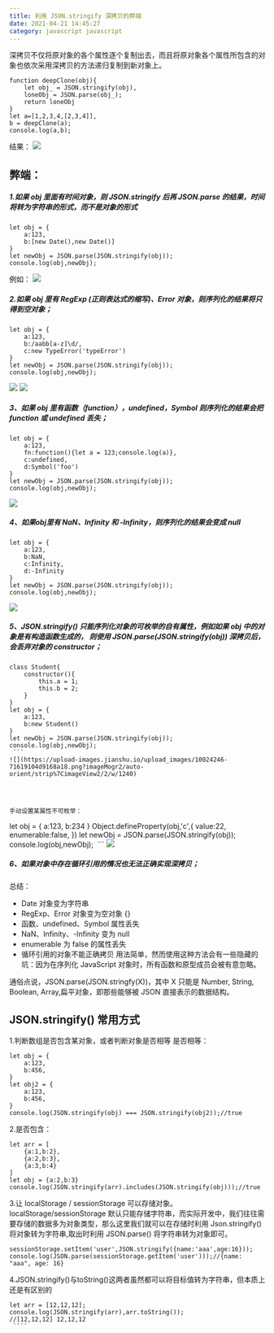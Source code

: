 ```yaml
---
title: 利用 JSON.stringify 深拷贝的弊端
date: 2021-04-21 14:45:27
category: javascript javascript
---
```

深拷贝不仅将原对象的各个属性逐个复制出去，而且将原对象各个属性所包含的对象也依次采用深拷贝的方法递归复制到新对象上。
```
function deepClone(obj){
    let obj_ = JSON.stringify(obj),
    loneObj = JSON.parse(obj_);
    return loneObj
}
let a=[1,2,3,4,[2,3,4]],
b = deepClone(a);
console.log(a,b);
```
结果：
![](https://upload-images.jianshu.io/upload_images/10024246-e4e276aba8a446aa.png?imageMogr2/auto-orient/strip%7CimageView2/2/w/1240)


## 弊端：
##### 1.如果 obj 里面有时间对象，则 JSON.stringify 后再 JSON.parse 的结果，时间将转为字符串的形式，而不是对象的形式
```
let obj = {
    a:123,
    b:[new Date(),new Date()]
}
let newObj = JSON.parse(JSON.stringify(obj));
console.log(obj,newObj);
```
例如：
![](https://upload-images.jianshu.io/upload_images/10024246-f7c03875bd5412ae.png?imageMogr2/auto-orient/strip%7CimageView2/2/w/1240)



##### 2.如果 obj 里有 RegExp (正则表达式的缩写)、Error 对象，则序列化的结果将只得到空对象；
```
let obj = {
    a:123,
    b:/aabb[a-z]\d/,
    c:new TypeError('typeError')
}
let newObj = JSON.parse(JSON.stringify(obj));
console.log(obj,newObj);
```
![](https://upload-images.jianshu.io/upload_images/10024246-0e273cafa2f303ca.png?imageMogr2/auto-orient/strip%7CimageView2/2/w/1240)
![](https://upload-images.jianshu.io/upload_images/10024246-814ec09b0a942374.png?imageMogr2/auto-orient/strip%7CimageView2/2/w/1240)




##### 3、如果 obj 里有函数（function），undefined，Symbol 则序列化的结果会把 function 或 undefined 丢失；
```
let obj = {
    a:123,
    fn:function(){let a = 123;console.log(a)},
    c:undefined,
    d:Symbol('foo')
}
let newObj = JSON.parse(JSON.stringify(obj));
console.log(obj,newObj);
```
![](https://upload-images.jianshu.io/upload_images/10024246-25b032809dfcf831.png?imageMogr2/auto-orient/strip%7CimageView2/2/w/1240)


##### 4、如果obj里有 NaN、Infinity 和 -Infinity，则序列化的结果会变成 null
```
let obj = {
    a:123,
    b:NaN,
    c:Infinity,
    d:-Infinity
}
let newObj = JSON.parse(JSON.stringify(obj));
console.log(obj,newObj);
```
![](https://upload-images.jianshu.io/upload_images/10024246-7b63f03dccb24601.png?imageMogr2/auto-orient/strip%7CimageView2/2/w/1240)


##### 5、JSON.stringify() 只能序列化对象的可枚举的自有属性，例如如果 obj 中的对象是有构造函数生成的， 则使用 JSON.parse(JSON.stringify(obj)) 深拷贝后，会丢弃对象的 constructor；
```
class Student{
    constructor(){
        this.a = 1;
        this.b = 2;
    }
}
let obj = {
    a:123,
    b:new Student()
}
let newObj = JSON.parse(JSON.stringify(obj));
console.log(obj,newObj);
 ```
![](https://upload-images.jianshu.io/upload_images/10024246-71619104d9168a18.png?imageMogr2/auto-orient/strip%7CimageView2/2/w/1240)




手动设置某属性不可枚举：
```
let obj = {
    a:123,
    b:234
}
Object.defineProperty(obj,'c',{
    value:22,
    enumerable:false,
})
let newObj = JSON.parse(JSON.stringify(obj));
console.log(obj,newObj);
 ```
![](https://upload-images.jianshu.io/upload_images/10024246-739d98fb75d5d364.png?imageMogr2/auto-orient/strip%7CimageView2/2/w/1240)


##### 6、如果对象中存在循环引用的情况也无法正确实现深拷贝；
总结：

- Date 对象变为字符串
- RegExp、Error 对象变为空对象 {}
- 函数、undefined、Symbol 属性丢失
- NaN、Infinity、-Infinity 变为 null
- enumerable 为 false 的属性丢失
- 循环引用的对象不能正确拷贝
用法简单，然而使用这种方法会有一些隐藏的坑：因为在序列化 JavaScript 对象时，所有函数和原型成员会被有意忽略。

通俗点说，JSON.parse(JSON.stringfy(X))，其中 X 只能是 Number, String, Boolean, Array,扁平对象，即那些能够被 JSON 直接表示的数据结构。

##  JSON.stringify() 常用方式
1.判断数组是否包含某对象，或者判断对象是否相等
是否相等：
```
let obj = {
    a:123,
    b:456,
}
let obj2 = {
    a:123,
    b:456,
}
console.log(JSON.stringify(obj) === JSON.stringify(obj2));//true
```
2.是否包含：
```
let arr = [
    {a:1,b:2},
    {a:2,b:3},
    {a:3,b:4}
]
let obj = {a:2,b:3}
console.log(JSON.stringify(arr).includes(JSON.stringify(obj)));//true
```
3.让 localStorage / sessionStorage 可以存储对象。
localStorage/sessionStorage 默认只能存储字符串，而实际开发中，我们往往需要存储的数据多为对象类型，那么这里我们就可以在存储时利用 Json.stringify() 将对象转为字符串,取出时利用 JSON.parse() 将字符串转为对象即可。
```
sessionStorage.setItem('user',JSON.stringify({name:'aaa',age:16}));
console.log(JSON.parse(sessionStorage.getItem('user')));//{name: "aaa", age: 16}
```
4.JSON.stringify()与toString()这两者虽然都可以将目标值转为字符串，但本质上还是有区别的
```
let arr = [12,12,12];
console.log(JSON.stringify(arr),arr.toString());
//[12,12,12] 12,12,12
 ````